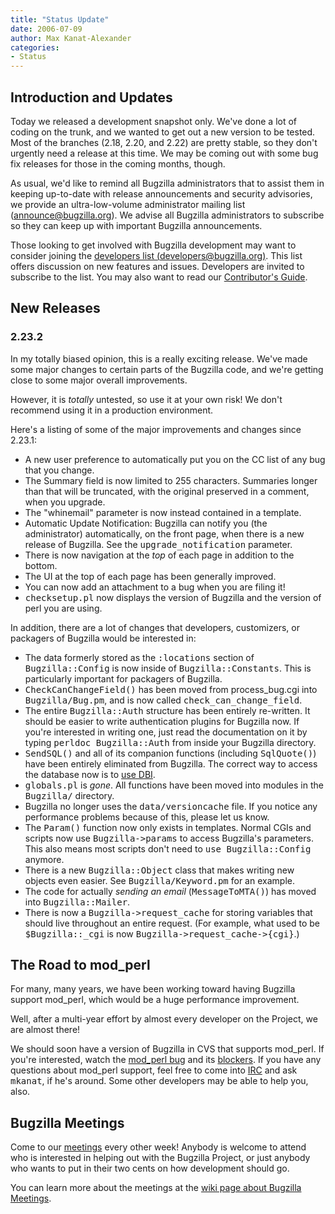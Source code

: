 ```yaml
---
title: "Status Update"
date: 2006-07-09
author: Max Kanat-Alexander
categories:
- Status
---
```


## Introduction and Updates

Today we released a development snapshot only. We've done a lot of coding on the trunk, and we wanted to get out a new version to be tested. Most of the branches (2.18, 2.20, and 2.22) are pretty stable, so they don't urgently need a release at this time. We may be coming out with some bug fix releases for those in the coming months, though.

As usual, we'd like to remind all Bugzilla administrators that to assist them in keeping up-to-date with release announcements and security advisories, we provide an ultra-low-volume administrator mailing list ([announce@bugzilla.org](https://lists.bugzilla.org/cgi-bin/mj_wwwusr?func=lists-full-long&extra=announce)). We advise all Bugzilla administrators to subscribe so they can keep up with important Bugzilla announcements.

Those looking to get involved with Bugzilla development may want to consider joining the [developers list (developers@bugzilla.org)](https://lists.bugzilla.org/cgi-bin/mj_wwwusr?func=lists-long-full&extra=developers). This list offers discussion on new features and issues. Developers are invited to subscribe to the list. You may also want to read our [Contributor's Guide](https://www.bugzilla.org/docs/contributor.html).

## New Releases

### 2.23.2

In my totally biased opinion, this is a really exciting release. We've made some major changes to certain parts of the Bugzilla code, and we're getting close to some major overall improvements.

However, it is _totally_ untested, so use it at your own risk! We don't recommend using it in a production environment.

Here's a listing of some of the major improvements and changes since 2.23.1:

*   A new user preference to automatically put you on the CC list of any bug that you change.
*   The Summary field is now limited to 255 characters. Summaries longer than that will be truncated, with the original preserved in a comment, when you upgrade.
*   The "whinemail" parameter is now instead contained in a template.
*   Automatic Update Notification: Bugzilla can notify you (the administrator) automatically, on the front page, when there is a new release of Bugzilla. See the <kbd>upgrade_notification</kbd> parameter.
*   There is now navigation at the _top_ of each page in addition to the bottom.
*   The UI at the top of each page has been generally improved.
*   You can now add an attachment to a bug when you are filing it!
*   <kbd>checksetup.pl</kbd> now displays the version of Bugzilla and the version of perl you are using.

In addition, there are a lot of changes that developers, customizers, or packagers of Bugzilla would be interested in:

*   The data formerly stored as the <kbd>:locations</kbd> section of <kbd>Bugzilla::Config</kbd> is now inside of <kbd>Bugzilla::Constants</kbd>. This is particularly important for packagers of Bugzilla.
*   <kbd>CheckCanChangeField()</kbd> has been moved from process_bug.cgi into <kbd>Bugzilla/Bug.pm</kbd>, and is now called <kbd>check_can_change_field</kbd>.
*   The entire <kbd>Bugzilla::Auth</kbd> structure has been entirely re-written. It should be easier to write authentication plugins for Bugzilla now. If you're interested in writing one, just read the documentation on it by typing <kbd>perldoc Bugzilla::Auth</kbd> from inside your Bugzilla directory.
*   <kbd>SendSQL()</kbd> and all of its companion functions (including <kbd>SqlQuote()</kbd>) have been entirely eliminated from Bugzilla. The correct way to access the database now is to [use DBI](/docs/developer.html#sql-sendreceive).
*   <kbd>globals.pl</kbd> is _gone_. All functions have been moved into modules in the <kbd>Bugzilla/</kbd> directory.
*   Bugzilla no longer uses the <kbd>data/versioncache</kbd> file. If you notice any performance problems because of this, please let us know.
*   The <kbd>Param()</kbd> function now only exists in templates. Normal CGIs and scripts now use <kbd>Bugzilla->params</kbd> to access Bugzilla's parameters. This also means most scripts don't need to <kbd>use Bugzilla::Config</kbd> anymore.
*   There is a new <kbd>Bugzilla::Object</kbd> class that makes writing new objects even easier. See <kbd>Bugzilla/Keyword.pm</kbd> for an example.
*   The code for actually _sending an email_ (<kbd>MessageToMTA()</kbd>) has moved into <kbd>Bugzilla::Mailer</kbd>.
*   There is now a <kbd>Bugzilla->request_cache</kbd> for storing variables that should live throughout an entire request. (For example, what used to be <kbd>$Bugzilla::_cgi</kbd> is now <kbd>Bugzilla->request_cache->{cgi}</kbd>.)

## The Road to mod_perl

For many, many years, we have been working toward having Bugzilla support mod_perl, which would be a huge performance improvement.

Well, after a multi-year effort by almost every developer on the Project, we are almost there!

We should soon have a version of Bugzilla in CVS that supports mod_perl. If you're interested, watch the [mod_perl bug](https://bugzilla.mozilla.org/show_bug.cgi?id=87406) and its [blockers](https://bugzilla.mozilla.org/showdependencytree.cgi?id=87406&hide_resolved=1). If you have any questions about mod_perl support, feel free to come into [IRC](irc://irc.mozilla.org/mozwebtools) and ask <kbd>mkanat</kbd>, if he's around. Some other developers may be able to help you, also.

## Bugzilla Meetings

Come to our [meetings](https://wiki.mozilla.org/Bugzilla:Meetings) every other week! Anybody is welcome to attend who is interested in helping out with the Bugzilla Project, or just anybody who wants to put in their two cents on how development should go.

You can learn more about the meetings at the [wiki page about Bugzilla Meetings](https://wiki.mozilla.org/Bugzilla:Meetings).
